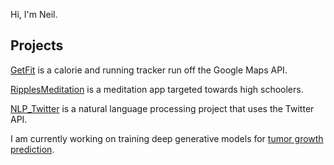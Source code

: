 Hi, I'm Neil. 

## Projects
[GetFit](https://github.com/Genuinely/getfit) is a calorie and running tracker run off the Google Maps API. 

[RipplesMeditation](https://github.com/Genuinely/Ripple) is a meditation app targeted towards high schoolers. 

[NLP_Twitter](https://github.com/Genuinely/nlp_twitter) is a natural language processing project that uses the Twitter API.

I am currently working on training deep generative models for [tumor growth prediction](https://github.com/Genuinely/tumor_prediction). 
